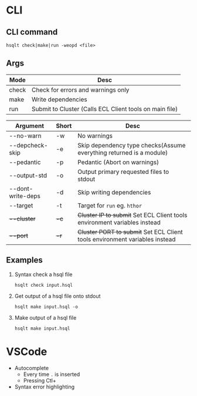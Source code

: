 # CLI

## CLI command

```
hsqlt check|make|run -weopd <file>
```

## Args

| Mode  | Desc                                                    |
| ----- | ------------------------------------------------------- |
| check | Check for errors and warnings only                      |
| make  | Write dependencies                                      |
| run   | Submit to Cluster (Calls ECL Client tools on main file) |

| Argument          | Short  | Desc                                                                          |
| ----------------- | ------ | ----------------------------------------------------------------------------- |
| --no-warn         | -w     | No warnings                                                                   |
| --depcheck-skip   | -e     | Skip dependency type checks(Assume everything returned is a module)           |
| --pedantic        | -p     | Pedantic (Abort on warnings)                                                  |
| --output-std      | -o     | Output primary requested files to stdout                                      |
| --dont-write-deps | -d     | Skip writing dependencies                                                     |
| --target          | -t     | Target for `run` eg. `hthor`                                                  |
| ~~--cluster~~     | ~~-c~~ | ~~Cluster IP to submit~~ Set ECL Client tools environment variables instead   |
| ~~--port~~        | ~~-r~~ | ~~Cluster PORT to submit~~ Set ECL Client tools environment variables instead |



## Examples

1. Syntax check a hsql file
   
   `hsqlt check input.hsql`
2. Get output of a hsql file onto stdout
   
   `hsqlt make input.hsql -o`
3. Make output of a hsql file

   `hsqlt make input.hsql`


<!-- # ECL Cloud IDE

`Syntax Check` and `Submit` -->

# VSCode

- Autocomplete
  - Every time `.` is inserted
  - Pressing Ctl+` `
- Syntax error highlighting
  <!-- - Work with RAM objects -->


